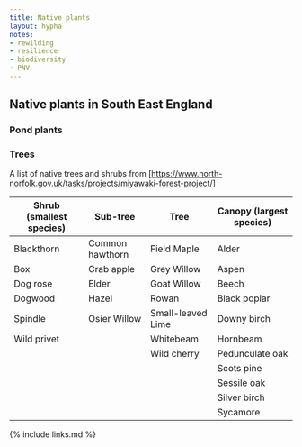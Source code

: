 ```yaml
---
title: Native plants
layout: hypha
notes:
- rewilding
- resilience
- biodiversity
- PNV
---
```


## Native plants in South East England

### Pond plants

### Trees

A list of native trees and shrubs from [https://www.north-norfolk.gov.uk/tasks/projects/miyawaki-forest-project/]

| Shrub (smallest species) |	Sub-tree	| Tree	| Canopy (largest species) |
| ----- | ------- | -------- | -------- |
| Blackthorn	| Common hawthorn	| Field Maple |	Alder |
| Box	| Crab apple	| Grey Willow	| Aspen |
| Dog rose	| Elder	| Goat Willow	 | Beech |
| Dogwood 	| Hazel	| Rowan	| Black poplar |
| Spindle	| Osier Willow	| Small-leaved Lime	| Downy birch |
| Wild privet |	 	| Whitebeam	| Hornbeam |
| 	| 	| Wild cherry|	Pedunculate oak |
| 	| 	|	| 	 	Scots pine |
| 	| 	|	| 	 	Sessile oak |
| 	| 	|	| 	 	Silver birch |
| 	| 	|	| 	 	Sycamore |


{% include links.md %}